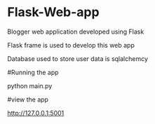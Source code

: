 # Flask-Web-app
Blogger web application developed using Flask

Flask frame is used to develop this web app

Database used to store user data is sqlalchemcy

#Running the app

python main.py

#view the app

http://127.0.0.1:5001

